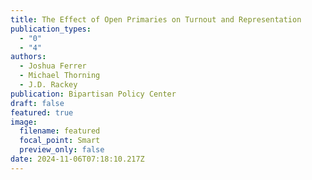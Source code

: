 ```yaml
---
title: The Effect of Open Primaries on Turnout and Representation
publication_types:
  - "0"
  - "4"
authors:
  - Joshua Ferrer
  - Michael Thorning
  - J.D. Rackey
publication: Bipartisan Policy Center
draft: false
featured: true
image:
  filename: featured
  focal_point: Smart
  preview_only: false
date: 2024-11-06T07:18:10.217Z
---
```

